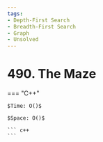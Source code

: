 ```yaml
---
tags:
- Depth-First Search
- Breadth-First Search
- Graph
- Unsolved
---
```



# 490. The Maze

=== "C++"

    $Time: O()$

    $Space: O()$

    ``` c++
    ```